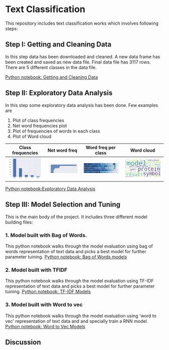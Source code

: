 
[//]: # (Image References)

[image1]: ./pic/1.png
[image2]: ./pic/2.png 
[image3]: ./pic/3.png 
[image4]: ./pic/4.png 


# Text Classification

This repository includes text classification works which involves following steps:


## Step I: Getting and Cleaning Data
In this step data has been downloaded and cleaned. A new data frame has been created and saved as new data file. Final data file has 3117 rows. There are 5 different classes in the data file. 

[Python notebook: Getting and Cleaning Data](https://github.com/Vasuji/text_classification/blob/master/1.Getting_and_cleaning.ipynb)


## Step II: Exploratory Data Analysis
In this step some exploratory data analysis has been done. Few examples are
1. Plot of class frequencies
2. Net word frequencies plot
3. Plot of  frequencies of words in each class
4. Plot of Word cloud



| Class frequencies         | Net word freq     | Word freq per class     | Word cloud |
| ------------- |:-------------:|:-------------:| ------|
|![Left][image1] | ![Center][image2] | ![Right][image3]| ![Right][image4]

[Python notebook:Exploratory Data Analysis](https://github.com/Vasuji/text_classification/blob/master/2.Exploratory_data_analysis.ipynb)


## Step III: Model Selection and Tuning
This is the main body of the project. It includes three different model building files:

### 1. Model built with Bag of Words. 
This python notebook walks through the model evaluation using bag of words representation of text data and picks a best model for further parameter tuining.
[Python notebook: Bag of Words models](https://github.com/Vasuji/text_classification/blob/master/3.models/4.1.BagOfWords.ipynb)

### 2. Model built with TFIDF
This python notebook walks through the model evaluation using TF-IDF representation of text data and picks a best model for further parameter tuining.
[Python notebook: TF-IDF Models](https://github.com/Vasuji/text_classification/blob/master/3.models/4.2.TF-IDF.ipynb)

### 3. Model built with Word to vec
This python notebook walks through the model evaluation using 'word to vec' representation of text data and and specially train a RNN model.
[Python notebook: Word to Vec Models](https://github.com/Vasuji/text_classification/blob/master/3.models/4.3.Word2Vec.ipynb)


## Discussion


